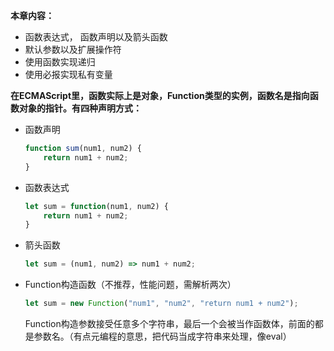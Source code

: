 **本章内容：**
* 函数表达式， 函数声明以及箭头函数
* 默认参数以及扩展操作符
* 使用函数实现递归
* 使用必报实现私有变量


**在ECMAScript里，函数实际上是对象，Function类型的实例，函数名是指向函数对象的指针。有四种声明方式：**

* 函数声明
    ```javascript
    function sum(num1, num2) {
        return num1 + num2;
    }
    ```
* 函数表达式
    ```javascript
    let sum = function(num1, num2) {
        return num1 + num2;
    }
    ```
* 箭头函数
    ```javascript
    let sum = (num1, num2) => num1 + num2;
    ```
* Function构造函数（不推荐，性能问题，需解析两次）
    ```javascript
    let sum = new Function("num1", "num2", "return num1 + num2");
    ```
    Function构造参数接受任意多个字符串，最后一个会被当作函数体，前面的都是参数名。（有点元编程的意思，把代码当成字符串来处理，像eval）